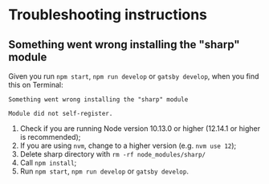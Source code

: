 # Troubleshooting instructions

## Something went wrong installing the "sharp" module

Given you run `npm start`, `npm run develop` or `gatsby develop`, when you find this on Terminal:

```
Something went wrong installing the "sharp" module

Module did not self-register.
```

1. Check if you are running Node version 10.13.0 or higher (12.14.1 or higher is recommended);
2. If you are using `nvm`, change to a higher version (e.g. `nvm use 12`); 
3. Delete sharp directory with `rm -rf node_modules/sharp/`
4. Call `npm install`;
5. Run `npm start`, `npm run develop` or `gatsby develop`.
